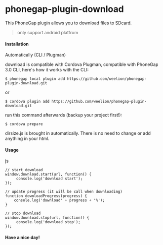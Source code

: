 phonegap-plugin-download
=======================

This PhoneGap plugin allows you to download files to SDcard.

 > only support android platfrom


#### Installation

Automatically (CLI / Plugman)

download is compatible with Cordova Plugman, compatible with PhoneGap 3.0 CLI, here's how it works with the CLI:

    $ phonegap local plugin add https://github.com/weelion/phonegap-plugin-download.git
or

    $ cordova plugin add https://github.com/weelion/phonegap-plugin-download.git


run this command afterwards (backup your project first!):

    $ cordova prepare

dirsize.js is brought in automatically. There is no need to change or add anything in your html.


#### Usage

js

    // start download
    window.download.start(url, function() {
         console.log('download start');
    });

    // update progress (it will be call when downloading)
    function downloadProgress(progress) {
        console.log('download' + progress + '%');
    }

    // stop download
    window.download.stop(url, function() {
         console.log('download stop');
    });

#### Have a nice day!
